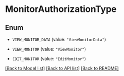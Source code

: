 # MonitorAuthorizationType

## Enum


* `VIEW_MONITOR_DATA` (value: `"ViewMonitorData"`)

* `VIEW_MONITOR` (value: `"ViewMonitor"`)

* `EDIT_MONITOR` (value: `"EditMonitor"`)


[[Back to Model list]](../README.md#documentation-for-models) [[Back to API list]](../README.md#documentation-for-api-endpoints) [[Back to README]](../README.md)


